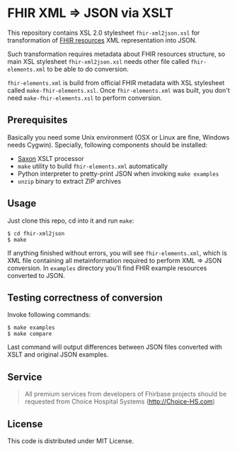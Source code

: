 FHIR XML => JSON via XSLT
=========================

This repository contains XSL 2.0 stylesheet `fhir-xml2json.xsl` for
transformation of
[FHIR resources](http://www.hl7.org/implement/standards/fhir/) XML
representation into JSON.

Such transformation requires metadata about FHIR resources structure,
so main XSL stylesheet `fhir-xml2json.xsl` needs other file called
`fhir-elements.xml` to be able to do conversion.

`fhir-elements.xml` is build from official FHIR metadata with XSL
stylesheet called `make-fhir-elements.xsl`. Once `fhir-elements.xml`
was built, you don't need `make-fhir-elements.xsl` to perform
conversion.

Prerequisites
-----

Basically you need some Unix environment (OSX or Linux are fine,
Windows needs Cygwin). Specially, following components should be
installed:

  * [Saxon](http://saxon.sourceforge.net/) XSLT processor
  * `make` utility to build `fhir-elements.xml` automatically
  * Python interpreter to pretty-print JSON when invoking `make
    examples`
  * `unzip` binary to extract ZIP archives

Usage
-----

Just clone this repo, cd into it and run `make`:

    $ cd fhir-xml2json
    $ make

If anything finished without errors, you will see `fhir-elements.xml`,
which is XML file containing all metainformation required to perform
XML => JSON conversion. In `examples` directory you'll find FHIR
example resources converted to JSON.

Testing correctness of conversion
----

Invoke following commands:

    $ make examples
    $ make compare

Last command will output differences between JSON files converted with
XSLT and original JSON examples.

## Service

> All premium services from developers of Fhirbase projects 
> should be requested from Choice Hospital Systems (http://Choice-HS.com)


License
-----

This code is distributed under MIT License.

